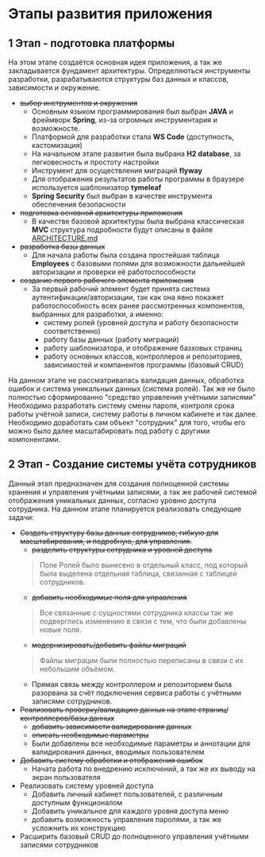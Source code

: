 # Этапы развития приложения

## 1 Этап - подготовка платформы  

На этом этапе создаётся основная идея приложения, а так же закладывается фундамент архитектуры. Определяються инструменты разработки, разрабатываются структуры баз данных и классов, зависимости и окружение.

- ~~выбор инструментов и окружения~~
    - Основным языком программирования был выбран **JAVA** и фреймворк **Spring**, из-за огромных инструментария и возможносте. 
    - Платформой для разработки стала **WS Code** (доступность, кастомизация)
    - На начальном этапе развития была выбрана **H2 database**, за легковесность и простоту настройки
    - Инструмент для осуществления миграций **flyway**
    - Для отображения результатов работы программы в браузере используется шаблонизатор **tymeleaf**
    - **Spring Security** был выбран в качестве инструмента обеспечения безопасности
- ~~подготовка основной архитектуры приложения~~
    - В качестве базовой архитектуры была выбрана классическая **MVC** структура подробности будут описаны в файле [ARCHITECTURE.md](ARCHITECTURE.md)
- ~~разработка базы данных~~
    - Для начала работы была создана простейшая таблица **Employees** с базовыми полями для возможности дальнейшей авторизации и проверки её работоспособности
- ~~создание первого рабочего элемента приложения~~
    - За первый рабочий элемент будет принята система аутентификации/авторизации, так как она явно покажет работоспособность всех ранее рассмотренных компонентов, выбранных для разработки, а именно: 
        * систему ролей (уровней доступа и работу безопасности соответственно)
        * работу базы данных (работу миграций)
        * работу шаблонизатора, и отображение базховых страниц
        * работу основных классов, контроллеров и репозиториев, зависимостей и компанентов программы (базовый CRUD)

На данном этапе не рассматривалась валидация данных, обработка ошибок и система уникальных данных (система ролей). Так же не было полностью сформированно "средство управления учётными записями" Необходимо разработать систему смены пароля, контроля срока работы учётной записи, систему работы в личном кабинете и так далее. Необходимо доработать сам объект "сотрудник" для того, чтобы его можно было далее масштабировать под работу с другими компонентами.

## 2 Этап - Создание системы учёта сотрудников  

Данный этап предназначен для создания полноценной системы хранения и управления учётными записями, а так же рабочей системой отображения уникальных данных, согласно уровню доступа сотрудника. На данном этапе планируется реализовать следующие задачи:

- ~~Создать структуру базы данных сотрудников, гибкую для масштабирования, и подробную, для управления.~~
    - ~~разделить структуры сотрудника и уровней доступа~~
    > Поле Ролей было вынесено в отдельный класс, под который была выделена отдельная таблица, связанная с таблицей сотрудников.  
    - ~~добавить необходимые поля для управления~~
    > Все связанные с сущностями сотрудника классы так же подверглись изменению в связи с тем, что были добавлены новые поля. 
    - ~~модернизировать/добавить файлы миграций~~ 
    > Файлы миграции были полностью переписаны в связи с их небольшим объёмом.
    - Прямая связь между контроллером и репозиторием была разорвана за счёт подключения сервиса работы с учётными записями сотрудников.
- ~~Реализовать проверку/валидацию данных на этапе страниц/контроллеров/базы данных~~
    - ~~добавить зависимости валидирования данных~~
    - ~~описать необходимые параметры~~
    - Были добавлены все необходимые параметры и аннотации для валидирования данных, вводимых пользователем
- ~~Добавить систему обработки и отображения ошибок~~
    - Начата работа по внедрению исключений, а так же их выводу на экран пользователя
- Реализовать систему уровней доступа
    - Добавить личный кабинет пользователей, с различным доступным функционалом
    - Добавить уникальное для каждого уровня доступа меню
    - добавить возможность управления паролями, а так же усложнить их конструкцию
- Расширить базовый CRUD до полноценного управления учётными записями сотрудников
